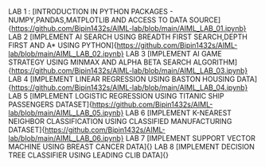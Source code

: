LAB 1 : [INTRODUCTION IN PYTHON PACKAGES - NUMPY,PANDAS,MATPLOTLIB AND ACCESS TO DATA SOURCE] {https://github.com/Bipin1432s/AIML-lab/blob/main/AIML_LAB_01.ipynb}
LAB 2 [IMPLEMENT AI SEARCH USING BREADTH FIRST SEARCH,DEPTH FIRST AND A* USING PYTHON]{https://github.com/Bipin1432s/AIML-lab/blob/main/AIML_LAB_02.ipynb}
LAB 3 [IMPLEMENT AI GAME STRATEGY USING MINMAX AND ALPHA BETA SEARCH ALGORITHM]{https://github.com/Bipin1432s/AIML-lab/blob/main/AIML_LAB_03.ipynb}
LAB 4 [IMPLEMENT LINEAR REGRESSION USING BASTON HOUSING DATA]{https://github.com/Bipin1432s/AIML-lab/blob/main/AIML_LAB_04.ipynb}
LAB 5 [IMPLEMENT LOGISTIC REGRESSION USING TITANIC SHIP PASSENGERS DATASET]{https://github.com/Bipin1432s/AIML-lab/blob/main/AIML_LAB_05.ipynb}
LAB 6 [IMPLEMENT K-NEAREST NEIGHBOR CLASSIFICATION USING CLASSIFIED MANUFACTURING DATASET]{https://github.com/Bipin1432s/AIML-lab/blob/main/AIML_LAB_06.ipynb}
LAB 7 [IMPLEMENT SUPPORT VECTOR MACHINE USING BREAST CANCER DATA]{}
LAB 8 [IMPLEMENT DECISION TREE CLASSIFIER USING LEADING CLIB DATA]{}






